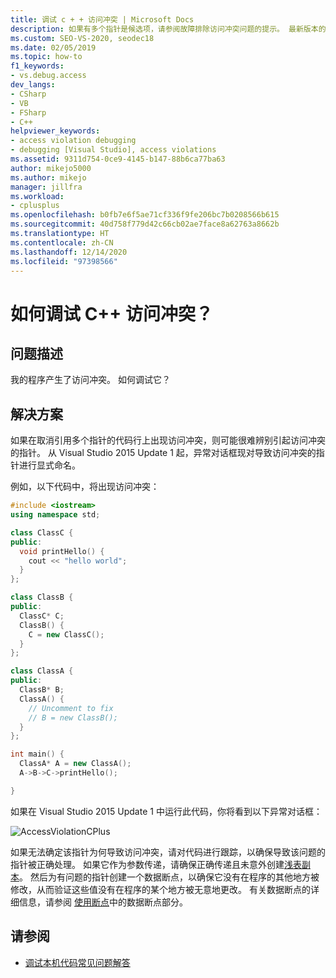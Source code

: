 ```yaml
---
title: 调试 c + + 访问冲突 | Microsoft Docs
description: 如果有多个指针是候选项，请参阅故障排除访问冲突问题的提示。 最新版本的 Visual Studio 命名错误指针。
ms.custom: SEO-VS-2020, seodec18
ms.date: 02/05/2019
ms.topic: how-to
f1_keywords:
- vs.debug.access
dev_langs:
- CSharp
- VB
- FSharp
- C++
helpviewer_keywords:
- access violation debugging
- debugging [Visual Studio], access violations
ms.assetid: 9311d754-0ce9-4145-b147-88b6ca77ba63
author: mikejo5000
ms.author: mikejo
manager: jillfra
ms.workload:
- cplusplus
ms.openlocfilehash: b0fb7e6f5ae71cf336f9fe206bc7b0208566b615
ms.sourcegitcommit: 40d758f779d42c66cb02ae7face8a62763a8662b
ms.translationtype: HT
ms.contentlocale: zh-CN
ms.lasthandoff: 12/14/2020
ms.locfileid: "97398566"
---
```

# <a name="how-can-i-debug-a-c-access-violation"></a>如何调试 C++ 访问冲突？

## <a name="problem-description"></a>问题描述

我的程序产生了访问冲突。 如何调试它？

## <a name="solution"></a>解决方案

如果在取消引用多个指针的代码行上出现访问冲突，则可能很难辨别引起访问冲突的指针。 从 Visual Studio 2015 Update 1 起，异常对话框现对导致访问冲突的指针进行显式命名。

例如，以下代码中，将出现访问冲突：

```C++
#include <iostream>
using namespace std;

class ClassC {
public:
  void printHello() {
    cout << "hello world";
  }
};

class ClassB {
public:
  ClassC* C;
  ClassB() {
    C = new ClassC();
  }
};

class ClassA {
public:
  ClassB* B;
  ClassA() {
    // Uncomment to fix
    // B = new ClassB();
  }
};

int main() {
  ClassA* A = new ClassA();
  A->B->C->printHello();

}
```

如果在 Visual Studio 2015 Update 1 中运行此代码，你将看到以下异常对话框：

![AccessViolationCPlus](../debugger/media/accessviolationcplus.png "AccessViolationCPlus")

如果无法确定该指针为何导致访问冲突，请对代码进行跟踪，以确保导致该问题的指针被正确处理。  如果它作为参数传递，请确保正确传递且未意外创建[浅表副本](https://stackoverflow.com/questions/184710/what-is-the-difference-between-a-deep-copy-and-a-shallow-copy)。 然后为有问题的指针创建一个数据断点，以确保它没有在程序的其他地方被修改，从而验证这些值没有在程序的某个地方被无意地更改。 有关数据断点的详细信息，请参阅 [使用断点](../debugger/using-breakpoints.md)中的数据断点部分。

## <a name="see-also"></a>请参阅
- [调试本机代码常见问题解答](../debugger/debugging-native-code-faqs.md)